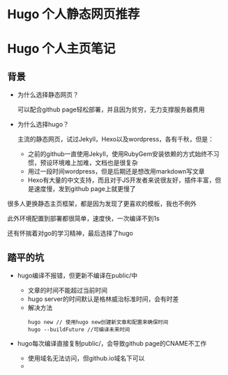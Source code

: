 # Hugo 个人静态网页推荐


# Hugo 个人主页笔记

## 背景
- 为什么选择静态网页？<br/>
  
  可以配合github page轻松部署，并且因为贫穷，无力支撑服务器费用

- 为什么选择hugo？
  
  主流的静态网页，试过Jekyll，Hexo以及wordpress，各有千秋，但是：

  - 之前的github一直使用Jekyll，使用RubyGem安装依赖的方式始终不习惯，预设环境难上加难，文档也是很复杂
  - 用过一段时间wordpress，但是后期还是想改用markdown写文章
  - Hexo有大量的中文支持，而且对于JS开发者来说很友好，插件丰富，但是速度慢，发到github page上就更慢了
   
很多人更换静态主页框架，都是因为发现了更喜欢的模板，我也不例外

此外环境配置到部署都很简单，速度快，一次编译不到1s

还有怀揣着对go的学习精神，最后选择了hugo


## 踏平的坑

- hugo编译不报错，但更新不编译在public/中
  - 文章的时间不能超过当前时间
  - hugo server的时间默认是格林威治标准时间，会有时差
  - 解决方法
    ```
    hugo new // 使用hugo new创建新文章和配置来确保时间
    hugo --buildFuture //可编译未来时间
    ```

- hugo每次编译直接复制public/，会导致github page的CNAME不工作
  - 使用域名无法访问，但github.io域名下可以
  - 

  
